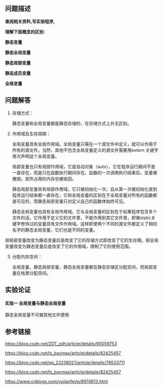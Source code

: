 ## 问题描述

**查阅相关资料,写实验程序,**

**理解下面概念的区别:**

**静态变量**

**静态全局变量**

**静态局部变量**

**静态成员变量**

**全局变量**



## 问题解答

1.  存储方式：

    静态变量和全局变量都是静态存储的，在存储方式上并无区别。

2.  作用域及生存周期：

    全局变量具有全局作用域。全局变量只需在一个源文件中定义，就可以作用于所有的源文件。当然，其他不包含全局变量定义的源文件需要用extern 关键字再次声明这个全局变量。

    局部变量也只有局部作用域，它是自动对象（auto），它在程序运行期间不是一直存在，而是只在函数执行期间存在，函数的一次调用执行结束后，变量被撤销，其所占用的内存也被收回。

    静态局部变量具有局部作用域，它只被初始化一次，自从第一次被初始化直到程序运行结束都一直存在，它和全局变量的区别在于全局变量对所有的函数都是可见的，而静态局部变量只对定义自己的函数体始终可见。

    静态全局变量也具有全局作用域，它与全局变量的区别在于如果程序包含多个文件的话，它作用于定义它的文件里，不能作用到其它文件里，即被static关键字修饰过的变量具有文件作用域。这样即使两个不同的源文件都定义了相同名字的静态全局变量，它们也是不同的变量。



​	把局部变量改变为静态变量后是改变了它的存储方式即改变了它的生存期。把全局变量改变为静态变量后是改变了它的作用域，限制了它的使用范围。

3.  分配内存空间：

    全局变量，静态局部变量，静态全局变量都在静态存储区分配空间，而局部变量在栈里分配空间。

## 实验论证

#### 实验一 全局变量与静态全局变量

静态全局变量不可被其他文件使用





## 参考链接

https://blog.csdn.net/ZDT_zdh/article/details/90059753

https://blog.csdn.net/hi_baymax/article/details/82425457

https://blog.csdn.net/qq_22238021/article/details/79533711

https://blog.csdn.net/hi_baymax/article/details/82425457

https://www.cnblogs.com/yujianfei/p/8974813.html
